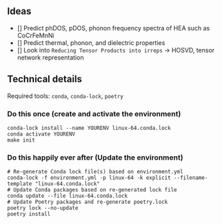 ## Ideas
- [] Predict phDOS, pDOS, phonon frequency spectra of HEA such as CoCrFeMnNi
- [] Predict thermal, phonon, and dielectric properties
- [] Look into `Reducing Tensor Products into irreps` -> HOSVD, tensor network representation
## Technical details
Required tools: `conda`, `conda-lock`, `poetry`

### Do this once (create and activate the environment)

```
conda-lock install --name YOURENV linux-64.conda.lock
conda activate YOURENV
make init
```

### Do this happily ever after (Update the environment)

```
# Re-generate Conda lock file(s) based on environment.yml
conda-lock -f environment.yml -p linux-64 -k explicit --filename-template "linux-64.conda.lock"
# Update Conda packages based on re-generated lock file
conda update --file linux-64.conda.lock
# Update Poetry packages and re-generate poetry.lock
poetry lock --no-update
poetry install
```